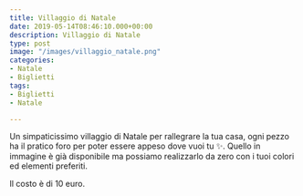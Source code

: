 ```yaml
---
title: Villaggio di Natale
date: 2019-05-14T08:46:10.000+00:00
description: Villaggio di Natale
type: post
image: "/images/villaggio_natale.png"
categories:
- Natale
- Biglietti
tags:
- Biglietti
- Natale

---
```

Un simpaticissimo villaggio di Natale per rallegrare la tua casa, ogni pezzo ha il pratico foro per poter essere appeso dove vuoi tu ✨. Quello in immagine è già disponibile ma possiamo realizzarlo da zero con i tuoi colori ed elementi preferiti.

Il costo è di 10 euro.